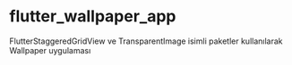 # flutter_wallpaper_app
FlutterStaggeredGridView ve TransparentImage isimli paketler kullanılarak Wallpaper uygulaması

